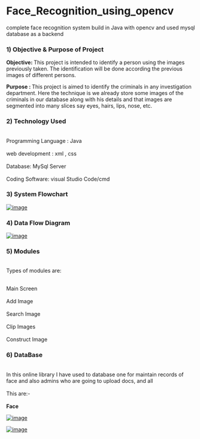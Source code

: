 # Face_Recognition_using_opencv
complete face recognition system build in Java with opencv and used mysql database as a backend 

<h3><b>1) Objective & Purpose of Project </b></h3>

<b>Objective: </b>
This project is intended to identify a person using the images previously taken. 
The identification will be done according the previous images of different persons. 

<b>Purpose : </b>
 This project is aimed to identify the criminals in any investigation department.
Here the technique is we already store some images of the criminals in our database along with his details
and that images are segmented into many slices say eyes, hairs, lips, nose, etc.


<h3><b>2) Technology Used </b></h3>
<br>Programming Language : Java </br> 
<br>web development : xml , css </br>
<br>Database:  MySql Server </br>
<br>Coding Software: visual Studio Code/cmd </br>


<h3><b>3) System Flowchart </b></h3>
<a href="#"><img src="https://i.ibb.co/MRyvfVv/image.png" alt="image" border="0"></a>

<h3><b>4) Data Flow Diagram </b></h3>

<a href=""><img src="https://i.ibb.co/28B4T9j/image.png" alt="image" border="0"></a>

<h3><b>5) Modules </b></h3>
<br>Types of modules are:</br>

<br>Main Screen</br>
<br>Add Image</br>
<br>Search Image </br>
<br>Clip Images </br>
<br>Construct Image</br>

<h3><b>6) DataBase </h3></b>
<br>In this online library I have used to database one for maintain records of face and also admins who are going to upload docs, and all </br>
<br>This are:-</br>
<br><b>Face </b> </br>


<a href="#"><img src="https://i.ibb.co/yP6fB3W/image.png" alt="image" border="0"></a><br />

<a href="#"><img src="https://i.ibb.co/gZtGr2D/image.png" alt="image" border="0"></a>








